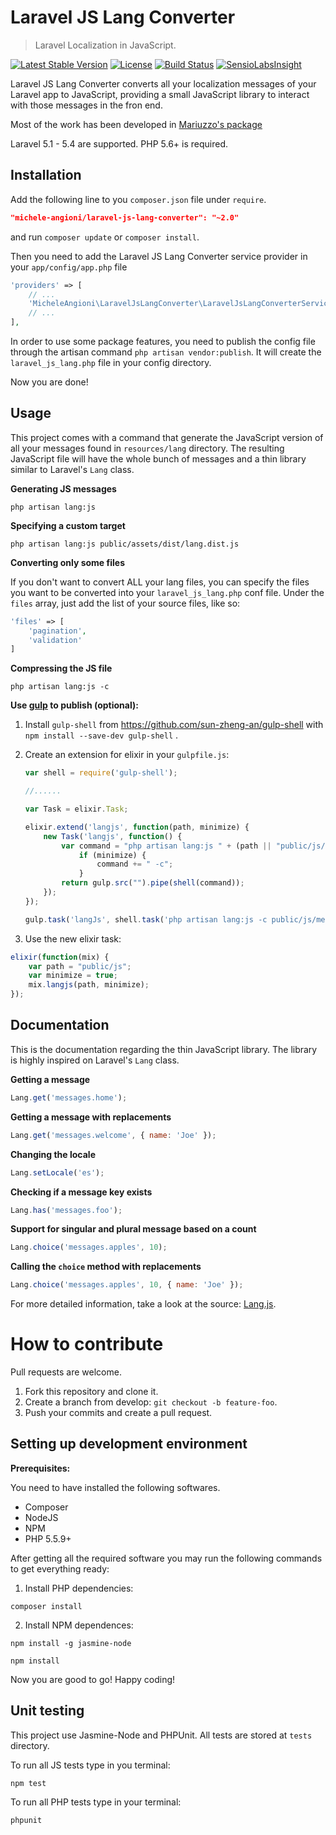 Laravel JS Lang Converter
=======================

> Laravel Localization in JavaScript.

[![Latest Stable Version](https://poser.pugx.org/michele-angioni/laravel-js-lang-converter/v/stable.svg)](https://packagist.org/packages/michele-angioni/laravel-js-lang-converter)
[![License](https://poser.pugx.org/michele-angioni/laravel-js-lang-converter/license.svg)](https://packagist.org/packages/michele-angioni/laravel-js-lang-converter)
[![Build Status](https://travis-ci.org/micheleangioni/laravel-js-lang-converter.svg?branch=master)](https://travis-ci.org/micheleangioni/laravel-js-lang-converter)
[![SensioLabsInsight](https://insight.sensiolabs.com/projects/b9c37a8d-26aa-458b-8e7e-7ccac6d1e021/small.png)](https://insight.sensiolabs.com/projects/b9c37a8d-26aa-458b-8e7e-7ccac6d1e021)

Laravel JS Lang Converter converts all your localization messages of your Laravel app to JavaScript, providing a small JavaScript library to interact with those messages in the fron end.

Most of the work has been developed in [Mariuzzo's package ](https://github.com/rmariuzzo/laravel-js-localization)

Laravel 5.1 - 5.4 are supported. PHP 5.6+ is required.

Installation
------------

Add the following line to you `composer.json` file under `require`.

```json
"michele-angioni/laravel-js-lang-converter": "~2.0"
```

and run `composer update` or `composer install`.

Then you need to add the Laravel JS Lang Converter service provider in your `app/config/app.php` file 

```php
'providers' => [
    // ...
    'MicheleAngioni\LaravelJsLangConverter\LaravelJsLangConverterServiceProvider',
    // ...
],
```

In order to use some package features, you need to publish the config file through the artisan command `php artisan vendor:publish`. It will create the `laravel_js_lang.php` file in your config directory.

Now you are done!

Usage
-----

This project comes with a command that generate the JavaScript version of all your messages found in `resources/lang` directory. The resulting JavaScript file will have the whole bunch of messages and a thin library similar to Laravel's `Lang` class.

**Generating JS messages**

```shell
php artisan lang:js
```

**Specifying a custom target**

```shell
php artisan lang:js public/assets/dist/lang.dist.js
```

**Converting only some files**

If you don't want to convert ALL your lang files, you can specify the files you want to be converted into your `laravel_js_lang.php` conf file. Under the `files` array, just add the list of your source files, like so:

```php
'files' => [
    'pagination',
    'validation'
]
```

**Compressing the JS file**

```shell
php artisan lang:js -c
```

**Use [gulp](http://gulpjs.com/) to publish (optional):**

1. Install `gulp-shell` from https://github.com/sun-zheng-an/gulp-shell with `npm install --save-dev gulp-shell` .

2. Create an extension for elixir in your `gulpfile.js`:

    ```js
    var shell = require('gulp-shell');
    
    //......
    
    var Task = elixir.Task;
    
    elixir.extend('langjs', function(path, minimize) {
        new Task('langjs', function() {
            var command = "php artisan lang:js " + (path || "public/js/messages.js");
                if (minimize) {
                    command += " -c";
                }
            return gulp.src("").pipe(shell(command));
        });
    });
    
    gulp.task('langJs', shell.task('php artisan lang:js -c public/js/messages.js'));
    ```

3.  Use the new elixir task:

```js
elixir(function(mix) {
    var path = "public/js";
    var minimize = true;
    mix.langjs(path, minimize);
});
```

Documentation
-------------

This is the documentation regarding the thin JavaScript library. The library is highly inspired on Laravel's `Lang` class.

**Getting a message**

```js
Lang.get('messages.home');
```

**Getting a message with replacements**

```js
Lang.get('messages.welcome', { name: 'Joe' });
```

**Changing the locale**

```js
Lang.setLocale('es');
```

**Checking if a message key exists**

```js
Lang.has('messages.foo');
```

**Support for singular and plural message based on a count**

```js
Lang.choice('messages.apples', 10);
```

**Calling the `choice` method with replacements**

```js
Lang.choice('messages.apples', 10, { name: 'Joe' });
```

For more detailed information, take a look at the source: [Lang.js](https://github.com/michele-angioni/laravel-js-lang-converter/blob/master/js/lang.js).

How to contribute
===================

Pull requests are welcome. 

 1. Fork this repository and clone it.
 2. Create a branch from develop: `git checkout -b feature-foo`.
 3. Push your commits and create a pull request.

Setting up development environment
----------------------------------

**Prerequisites:**

You need to have installed the following softwares.

 - Composer
 - NodeJS
 - NPM
 - PHP 5.5.9+

After getting all the required software you may run the following commands to get everything ready:

1. Install PHP dependencies:

```shell
composer install
```

2. Install NPM dependences:

```shell
npm install -g jasmine-node

npm install
```

Now you are good to go! Happy coding!

Unit testing
------------

This project use Jasmine-Node and PHPUnit. All tests are stored at `tests` directory.

To run all JS tests type in you terminal:

```shell
npm test
```

To run all PHP tests type in your terminal:

```shell
phpunit
```
